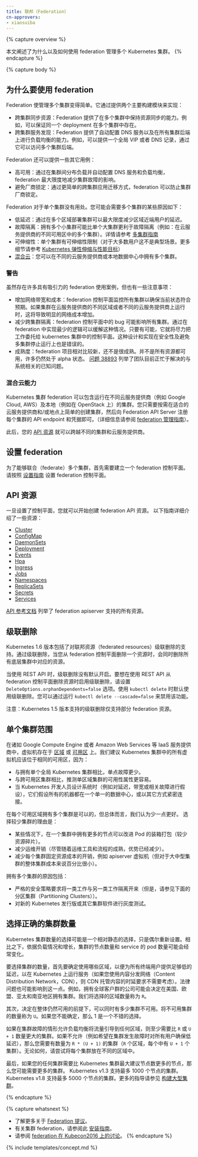 ```yaml
---
title: 联邦（Federation）
cn-approvers:
- xiaosuiba
---
```

<!--
title: Federation
-->

{% capture overview %}
<!--
This page explains why and how to manage multiple Kubernetes clusters using
federation.
-->
本文阐述了为什么以及如何使用 federation 管理多个 Kubernetes 集群。
{% endcapture %}

{% capture body %}
<!--
## Why federation
-->
## 为什么要使用 federation

<!--
Federation makes it easy to manage multiple clusters. It does so by providing 2
major building blocks:

  * Sync resources across clusters: Federation provides the ability to keep
    resources in multiple clusters in sync. For example, you can ensure that the same deployment exists in multiple clusters.
  * Cross cluster discovery: Federation provides the ability to auto-configure DNS servers and load balancers with backends from all clusters. For example, you can ensure that a global VIP or DNS record can be used to access backends from multiple clusters.
-->
Federation 使管理多个集群变得简单。它通过提供两个主要构建模块来实现：

  * 跨集群同步资源：Federation 提供了在多个集群中保持资源同步的能力。例如，可以保证同一个 deployment 在多个集群中存在。
  * 跨集群服务发现：Federation 提供了自动配置 DNS 服务以及在所有集群后端上进行负载均衡的能力。例如，可以提供一个全局 VIP 或者 DNS 记录，通过它可以访问多个集群后端。

<!--
Some other use cases that federation enables are:

* High Availability: By spreading load across clusters and auto configuring DNS
  servers and load balancers, federation minimises the impact of cluster
  failure.
* Avoiding provider lock-in: By making it easier to migrate applications across
  clusters, federation prevents cluster provider lock-in.
-->
Federation 还可以提供一些其它用例：

* 高可用：通过在集群间分布负载并自动配置 DNS 服务和负载均衡，federation 最大限度地减少集群故障的影响。
* 避免厂商锁定：通过更简单的跨集群应用迁移方式，federation 可以防止集群厂商锁定。

<!--
Federation is not helpful unless you have multiple clusters. Some of the reasons
why you might want multiple clusters are:

* Low latency: Having clusters in multiple regions minimises latency by serving
  users from the cluster that is closest to them.
* Fault isolation: It might be better to have multiple small clusters rather
  than a single large  cluster for fault isolation (for example: multiple
  clusters in different availability zones of a cloud provider).
  See [Multi cluster guide](/docs/concepts/cluster-administration/federation/) for details.
* Scalability: There are scalability limits to a single kubernetes cluster (this
  should not be the case for most users. For more details:
  [Kubernetes Scaling and Performance Goals](https://git.k8s.io/community/sig-scalability/goals.md)).
* [Hybrid cloud](#hybrid-cloud-capabilities): You can have multiple clusters on different cloud providers or
  on-premises data centers.
-->
Federation 对于单个集群没有用处。您可能会需要多个集群的某些原因如下：

* 低延迟：通过在多个区域部署集群可以最大限度减少区域近端用户的延迟。
* 故障隔离：拥有多个小集群可能比单个大集群更利于故障隔离（例如：在云服务提供商的不同可用区中的多个集群）。详情请参考 [多集群指南](/docs/concepts/cluster-administration/federation/)
* 可伸缩性：单个集群有可伸缩性限制（对于大多数用户这不是典型场景。更多细节请参考 [Kubernetes 弹性伸缩与性能目标](https://git.k8s.io/community/sig-scalability/goals.md)）
* [混合云](#混合云能力)：您可以在不同的云服务提供商或本地数据中心中拥有多个集群。

<!--
### Caveats
-->
### 警告

<!--
While there are a lot of attractive use cases for federation, there are also
some caveats:

* Increased network bandwidth and cost: The federation control plane watches all
  clusters to ensure that the current state is as expected. This can lead to
  significant network cost if the clusters are running in different regions on
  a cloud provider or on different cloud providers.
* Reduced cross cluster isolation: A bug in the federation control plane can
  impact all clusters. This is mitigated by keeping the logic in federation
  control plane to a minimum. It mostly delegates to the control plane in
  kubernetes clusters whenever it can. The design and implementation also errs
  on the side of safety and avoiding multi-cluster outage.
* Maturity: The federation project is relatively new and is not very mature.
  Not all resources are available and many are still alpha. [Issue
  38893](https://github.com/kubernetes/kubernetes/issues/38893) enumerates
  known issues with the system that the team is busy solving.
-->
虽然存在许多具有吸引力的 federation 使用案例，但也有一些注意事项：

* 增加网络带宽和成本：federation 控制平面监控所有集群以确保当前状态符合预期。如果集群在云服务提供商的不同区域或者不同的云服务提供商上运行时，这将导致明显的网络成本增加。
* 减少跨集群隔离：federation 控制平面中的 bug 可能影响所有集群。通过在 federation 中实现最少的逻辑可以缓解这种情况。只要有可能，它就将尽力把工作委托给 kubernetes 集群中的控制平面。这种设计和实现在安全性及避免多集群停止运行上也是错误的。
* 成熟度：federation 项目相对比较新，还不是很成熟。并不是所有资源都可用，许多仍然处于 alpha 状态。 [问题 38893](https://github.com/kubernetes/kubernetes/issues/38893) 列举了团队目前正忙于解决的与系统相关的已知问题。

<!--
### Hybrid cloud capabilities
-->
### 混合云能力

<!--
Federations of Kubernetes Clusters can include clusters running in
different cloud providers (e.g. Google Cloud, AWS), and on-premises
(e.g. on OpenStack). Simply create all of the clusters that you
require, in the appropriate cloud providers and/or locations, and
register each cluster's API endpoint and credentials with your
Federation API Server (See the
[federation admin guide](/docs/admin/federation/) for details).
-->
Kubernetes 集群 federation 可以包含运行在不同云服务提供商（例如 Google Cloud, AWS）及本地（例如在 OpenStack 上）的集群。您只需要按需在适合的云服务提供商和/或地点上简单的创建集群，然后向 Federation API Server 注册每个集群的 API endpoint 和凭据即可。（详细信息请参阅 [federation 管理指南](/docs/admin/federation/)）。

<!--
Thereafter, your [API resources](#api-resources) can span different clusters
and cloud providers.
-->
此后，您的 [API 资源](#API-资源) 就可以跨越不同的集群和云服务提供商。

<!--
## Setting up federation
-->
## 设置 federation

<!--
To be able to federate multiple clusters, you first need to set up a federation
control plane.
Follow the [setup guide](/docs/tutorials/federation/set-up-cluster-federation-kubefed/) to set up the
federation control plane.
-->
为了能够联合（federate）多个集群，首先需要建立一个 federation 控制平面。请按照 [设置指南](/docs/tutorials/federation/set-up-cluster-federation-kubefed/) 设置 federation 控制平面。 

<!--
## API resources
-->
## API 资源

<!--
Once you have the control plane set up, you can start creating federation API
resources.
The following guides explain some of the resources in detail:
-->
一旦设置了控制平面，您就可以开始创建 federation API 资源。
以下指南详细介绍了一些资源：

* [Cluster](/docs/tasks/administer-federation/cluster/)
* [ConfigMap](/docs/tasks/administer-federation/configmap/)
* [DaemonSets](/docs/tasks/administer-federation/daemonset/)
* [Deployment](/docs/tasks/administer-federation/deployment/)
* [Events](/docs/tasks/administer-federation/events/)
* [Hpa](/docs/tasks/administer-federation/hpa/)
* [Ingress](/docs/tasks/administer-federation/ingress/)
* [Jobs](/docs/tasks/administer-federation/job/)
* [Namespaces](/docs/tasks/administer-federation/namespaces/)
* [ReplicaSets](/docs/tasks/administer-federation/replicaset/)
* [Secrets](/docs/tasks/administer-federation/secret/)
* [Services](/docs/concepts/cluster-administration/federation-service-discovery/)

<!--
[API reference docs](/docs/reference/federation/) lists all the
resources supported by federation apiserver.
-->
[API 参考文档](/docs/reference/federation/) 列举了 federation apiserver 支持的所有资源。

<!--
## Cascading deletion
-->
## 级联删除

<!--
Kubernetes version 1.6 includes support for cascading deletion of federated
resources. With cascading deletion, when you delete a resource from the
federation control plane, you also delete the corresponding resources in all underlying clusters.
-->
Kubernetes 1.6 版本包括了对联邦资源（federated resources）级联删除的支持。通过级联删除，当您从 federation 控制平面删除一个资源时，会同时删除所有底层集群中对应的资源。

<!--
Cascading deletion is not enabled by default when using the REST API. To enable
it, set the option `DeleteOptions.orphanDependents=false` when you delete a
resource from the federation control plane using the REST API. Using `kubectl
delete`
enables cascading deletion by default. You can disable it by running `kubectl
delete --cascade=false`
-->
当使用 REST API 时，级联删除没有默认开启。要想在使用 REST API 从 federation 控制平面删除资源时启用级联删除，请设置 `DeleteOptions.orphanDependents=false` 选项。使用 `kubectl delete` 时默认使用级联删除。您可以通过运行 `kubectl delete --cascade=false` 来禁用该功能。

<!--
Note: Kubernetes version 1.5 included cascading deletion support for a subset of
federation resources.
-->
注意：Kubernetes 1.5 版本支持的级联删除仅支持部分 federation 资源。

<!--
## Scope of a single cluster
-->
## 单个集群范围

<!--
On IaaS providers such as Google Compute Engine or Amazon Web Services, a VM exists in a
[zone](https://cloud.google.com/compute/docs/zones) or [availability
zone](http://docs.aws.amazon.com/AWSEC2/latest/UserGuide/using-regions-availability-zones.html).
We suggest that all the VMs in a Kubernetes cluster should be in the same availability zone, because:

  - compared to having a single global Kubernetes cluster, there are fewer single-points of failure.
  - compared to a cluster that spans availability zones, it is easier to reason about the availability properties of a
    single-zone cluster.
  - when the Kubernetes developers are designing the system (e.g. making assumptions about latency, bandwidth, or
    correlated failures) they are assuming all the machines are in a single data center, or otherwise closely connected.
-->
在诸如 Google Compute Engine 或者 Amazon Web Services 等 IaaS 服务提供商中，虚拟机存在于 [区域](https://cloud.google.com/compute/docs/zones) 或 [可用区](http://docs.aws.amazon.com/AWSEC2/latest/UserGuide/using-regions-availability-zones.html) 上。我们建议 Kubernetes 集群中的所有虚拟机应该位于相同的可用区，因为：

  - 与拥有单个全局 Kubernetes 集群相比，单点故障更少。
  - 与跨可用区集群相比，推测单区域集群的可用性属性更容易。
  - 当 Kubernetes 开发人员设计系统时（例如对延迟，带宽或相关故障进行假设），它们假设所有的机器都在一个单一的数据中心，或以其它方式紧密连接。

<!--
It is okay to have multiple clusters per availability zone, though on balance we think fewer is better.
Reasons to prefer fewer clusters are:

  - improved bin packing of Pods in some cases with more nodes in one cluster (less resource fragmentation).
  - reduced operational overhead (though the advantage is diminished as ops tooling and processes mature).
  - reduced costs for per-cluster fixed resource costs, e.g. apiserver VMs (but small as a percentage
    of overall cluster cost for medium to large clusters).
-->
在每个可用区域拥有多个集群是可以的，但总体而言，我们认为少一点更好。
选择较少集群的理由是：

  - 某些情况下，在一个集群中拥有更多的节点可以改进 Pod 的装箱打包（较少资源碎片）。
  - 减少运维开销（尽管随着运维工具和流程的成熟，优势已经减少）。
  - 减少每个集群固定资源成本的开销，例如 apiserver 虚拟机（但对于大中型集群的整体集群成本来说百分比很小）。

<!--
Reasons to have multiple clusters include:

  - strict security policies requiring isolation of one class of work from another (but, see Partitioning Clusters
    below).
  - test clusters to canary new Kubernetes releases or other cluster software.
-->
拥有多个集群的原因包括：

  - 严格的安全策略要求将一类工作与另一类工作隔离开来（但是，请参见下面的分区集群（Partitioning Clusters））。
  - 对新的 Kubernetes 发行版或其它集群软件进行灰度测试。

<!--
## Selecting the right number of clusters
-->
## 选择正确的集群数量

<!--
The selection of the number of Kubernetes clusters may be a relatively static choice, only revisited occasionally.
By contrast, the number of nodes in a cluster and the number of pods in a service may change frequently according to
load and growth.
-->
Kubernetes 集群数量的选择可能是一个相对静态的选择，只是偶尔重新设置。相比之下，依据负载情况和增长，集群的节点数量和 service 的 pod 数量可能会经常变化。

<!--
To pick the number of clusters, first, decide which regions you need to be in to have adequate latency to all your end users, for services that will run
on Kubernetes (if you use a Content Distribution Network, the latency requirements for the CDN-hosted content need not
be considered).  Legal issues might influence this as well. For example, a company with a global customer base might decide to have clusters in US, EU, AP, and SA regions.
Call the number of regions to be in `R`.
-->
要选择集群的数量，首先要确定使用哪些区域，以便为所有终端用户提供足够低的延迟，以在 Kubernetes 上运行服务（如果您使用内容分发网络（Content Distribution Network，CDN），则 CDN 托管内容的时延要求不需要考虑）。法律问题也可能影响到这一点。例如，拥有全球客户群的公司可能会决定在美国、欧盟、亚太和南亚地区拥有集群。我们将选择的区域数量称为 `R`。

<!--
Second, decide how many clusters should be able to be unavailable at the same time, while still being available.  Call
the number that can be unavailable `U`.  If you are not sure, then 1 is a fine choice.
-->
其次，决定在整体仍然可用的前提下，可以同时有多少集群不可用。将不可用集群的数量称为 `U`。如果您不能确定，那么 1 是一个不错的选择。

<!--
If it is allowable for load-balancing to direct traffic to any region in the event of a cluster failure, then
you need at least the larger of `R` or `U + 1` clusters.  If it is not (e.g. you want to ensure low latency for all
users in the event of a cluster failure), then you need to have `R * (U + 1)` clusters
(`U + 1` in each of `R` regions).  In any case, try to put each cluster in a different zone.
-->
如果在集群故障的情形允许负载均衡将流量引导到任何区域，则至少需要比 `R` 或 `U + 1` 数量更大的集群。如果不允许（例如希望在集群发生故障时对所有用户确保低延迟），那么您需要有数量为 `R * (U + 1)` 的集群（`R` 个区域，每个中有 `U + 1` 个集群）。无论如何，请尝试将每个集群放在不同的区域中。

<!--
Finally, if any of your clusters would need more than the maximum recommended number of nodes for a Kubernetes cluster, then
you may need even more clusters.  Kubernetes v1.3 supports clusters up to 1000 nodes in size. Kubernetes v1.8 supports
clusters up to 5000 nodes. See [Building Large Clusters](/docs/admin/cluster-large/) for more guidance.
-->
最后，如果您的任何集群需要比 Kubernetes 集群最大建议节点数更多的节点，那么您可能需要更多的集群。 Kubernetes v1.3 支持最多 1000 个节点的集群。 Kubernetes v1.8 支持最多 5000 个节点的集群。更多的指导请参见 [构建大型集群](/docs/admin/cluster-large/)。

{% endcapture %}

{% capture whatsnext %}
<!--
* Learn more about the [Federation
  proposal](https://github.com/kubernetes/community/blob/{{page.githubbranch}}/contributors/design-proposals/multicluster/federation.md).
* See this [setup guide](/docs/tutorials/federation/set-up-cluster-federation-kubefed/) for cluster federation.
* See this [Kubecon2016 talk on federation](https://www.youtube.com/watch?v=pq9lbkmxpS8)
-->
* 了解更多关于 [Federation 提议](https://github.com/kubernetes/community/blob/{{page.githubbranch}}/contributors/design-proposals/multicluster/federation.md)。
* 有关集群 federation，请参阅此 [安装指南](/docs/tutorials/federation/set-up-cluster-federation-kubefed/)。
* 请参阅 [federation 在 Kubecon2016 上的讨论](https://www.youtube.com/watch?v=pq9lbkmxpS8)。
{% endcapture %}

{% include templates/concept.md %}

